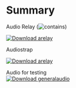 # Summary
Audio Relay (![contains](https://github.com/scripting-drafts/Dev-Toolkit/tree/main/Audio/Peripherals/Wiretapping))    
  
[![Download arelay](https://a.fsdn.com/con/app/sf-download-button)](https://sourceforge.net/projects/arelay/files/arelay.img/download)  

Audiostrap  

[![Download arelay](https://a.fsdn.com/con/app/sf-download-button)](https://sourceforge.net/projects/audiostrap/files/audiostrap.dmg/download)  
  
Audio for testing  
[![Download generalaudio](https://a.fsdn.com/con/app/sf-download-button)](https://sourceforge.net/projects/generalaudio.arelay.p/files/AudioForTesting/download)  
 
